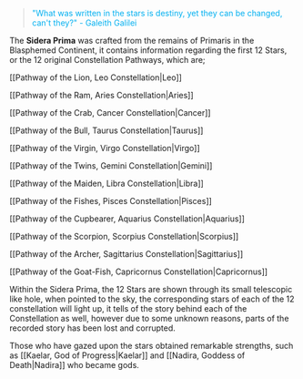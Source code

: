 ><span style="color:rgb(0, 176, 240)">"What was written in the stars is destiny, yet they can be changed, can't they?"</span>
> <span style="color:rgb(0, 176, 240)">- Galeith Galilei</span>

The **Sidera Prima** was crafted from the remains of Primaris in the Blasphemed Continent, it contains information regarding the first 12 Stars, or the 12 original Constellation Pathways, which are;

[[Pathway of the Lion, Leo Constellation|Leo]]

[[Pathway of the Ram, Aries Constellation|Aries]]

[[Pathway of the Crab, Cancer Constellation|Cancer]]

[[Pathway of the Bull, Taurus Constellation|Taurus]]

[[Pathway of the Virgin, Virgo Constellation|Virgo]]

[[Pathway of the Twins, Gemini Constellation|Gemini]]

[[Pathway of the Maiden, Libra Constellation|Libra]]

[[Pathway of the Fishes, Pisces Constellation|Pisces]]

[[Pathway of the Cupbearer, Aquarius Constellation|Aquarius]]

[[Pathway of the Scorpion, Scorpius Constellation|Scorpius]]

[[Pathway of the Archer, Sagittarius Constellation|Sagittarius]]

[[Pathway of the Goat-Fish, Capricornus Constellation|Capricornus]]

Within the Sidera Prima, the 12 Stars are shown through its small telescopic like hole, when pointed to the sky, the corresponding stars of each of the 12 constellation will light up, it tells of the story behind each of the Constellation as well, however due to some unknown reasons, parts of the recorded story has been lost and corrupted.

Those who have gazed upon the stars obtained remarkable strengths, such as [[Kaelar, God of Progress|Kaelar]] and [[Nadira, Goddess of Death|Nadira]] who became gods.